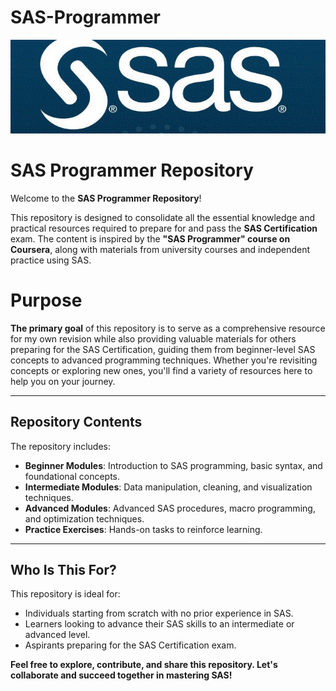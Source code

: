 # SAS-Programmer

<div style="text-align: center;">
    <img src=".gitignore/logo.jpg" alt="Image description" width="850" height="150">
</div>


# SAS Programmer Repository

Welcome to the **SAS Programmer Repository**!  

This repository is designed to consolidate all the essential knowledge and practical resources required to prepare for and pass the **SAS Certification** exam. The content is inspired by the **"SAS Programmer" course on Coursera**, along with materials from university courses and independent practice using SAS.  

# Purpose
**The primary goal** of this repository is to serve as a comprehensive resource for my own revision while also providing valuable materials for others preparing for the SAS Certification, guiding them from beginner-level SAS concepts to advanced programming techniques. Whether you're revisiting concepts or exploring new ones, you'll find a variety of resources here to help you on your journey.

---

## Repository Contents

The repository includes:  
- **Beginner Modules**: Introduction to SAS programming, basic syntax, and foundational concepts.  
- **Intermediate Modules**: Data manipulation, cleaning, and visualization techniques.  
- **Advanced Modules**: Advanced SAS procedures, macro programming, and optimization techniques.  
- **Practice Exercises**: Hands-on tasks to reinforce learning.  

---

## Who Is This For?

This repository is ideal for:  
- Individuals starting from scratch with no prior experience in SAS.  
- Learners looking to advance their SAS skills to an intermediate or advanced level.  
- Aspirants preparing for the SAS Certification exam.  


**Feel free to explore, contribute, and share this repository. Let's collaborate and succeed together in mastering SAS!**













